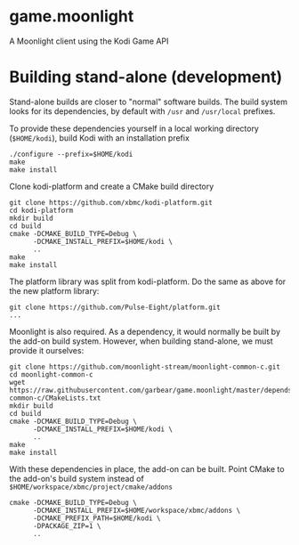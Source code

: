 # game.moonlight

A Moonlight client using the Kodi Game API

# Building stand-alone (development)

Stand-alone builds are closer to "normal" software builds. The build system looks for its dependencies, by default with `/usr` and `/usr/local` prefixes.

To provide these dependencies yourself in a local working directory (`$HOME/kodi`), build Kodi with an installation prefix

```shell
./configure --prefix=$HOME/kodi
make
make install
```

Clone kodi-platform and create a CMake build directory

```shell
git clone https://github.com/xbmc/kodi-platform.git
cd kodi-platform
mkdir build
cd build
cmake -DCMAKE_BUILD_TYPE=Debug \
      -DCMAKE_INSTALL_PREFIX=$HOME/kodi \
      ..
make
make install
```

The platform library was split from kodi-platform. Do the same as above for the new platform library:

```
git clone https://github.com/Pulse-Eight/platform.git
...
```

Moonlight is also required. As a dependency, it would normally be built by the add-on build system. However, when building stand-alone, we must provide it ourselves:

```shell
git clone https://github.com/moonlight-stream/moonlight-common-c.git
cd moonlight-common-c
wget https://raw.githubusercontent.com/garbear/game.moonlight/master/depends/common/moonlight-common-c/CMakeLists.txt
mkdir build
cd build
cmake -DCMAKE_BUILD_TYPE=Debug \
      -DCMAKE_INSTALL_PREFIX=$HOME/kodi \
      ..
make
make install
```

With these dependencies in place, the add-on can be built. Point CMake to the add-on's build system instead of `$HOME/workspace/xbmc/project/cmake/addons`

```shell
cmake -DCMAKE_BUILD_TYPE=Debug \
      -DCMAKE_INSTALL_PREFIX=$HOME/workspace/xbmc/addons \
      -DCMAKE_PREFIX_PATH=$HOME/kodi \
      -DPACKAGE_ZIP=1 \
      ..
```
